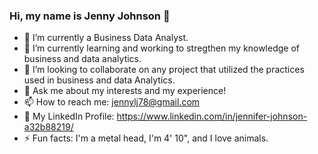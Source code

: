 ### Hi, my name is Jenny Johnson 👋

- 🔭 I’m currently a Business Data Analyst.
- 🌱 I’m currently learning and working to stregthen my knowledge of business and data analytics. 
- 👯 I’m looking to collaborate on any project that utilized the practices used in business and data Analytics.
- 💬 Ask me about my interests and my experience!
- 📫 How to reach me: jennylj78@gmail.com
- 👋 My LinkedIn Profile: https://www.linkedin.com/in/jennifer-johnson-a32b88219/
- ⚡ Fun facts: I'm a metal head, I'm 4' 10", and I love animals.

